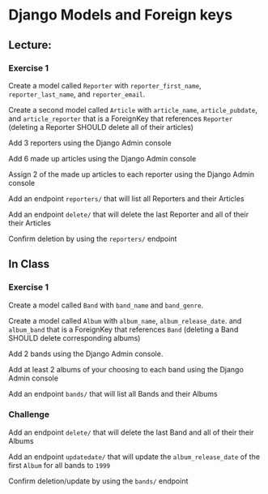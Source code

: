 # Django Models and Foreign keys

## Lecture:

### Exercise 1
Create a model called ```Reporter``` with ```reporter_first_name```, ```reporter_last_name```, and ```reporter_email```.

Create a second model called ```Article``` with ```article_name```, ```article_pubdate```, and ```article_reporter``` that is a ForeignKey that references ```Reporter``` (deleting a Reporter SHOULD delete all of their articles)

Add 3 reporters using the Django Admin console

Add 6 made up articles using the Django Admin console

Assign 2 of the made up articles to each reporter using the Django Admin console

Add an endpoint ```reporters/``` that will list all Reporters and their Articles

Add an endpoint ```delete/``` that will delete the last Reporter and all of their their Articles

Confirm deletion by using the ```reporters/``` endpoint


## In Class

### Exercise 1
Create a model called ```Band``` with ```band_name``` and ```band_genre```.

Create a model called ```Album``` with ```album_name```, ```album_release_date```. and ```album_band``` that is a ForeignKey that references ```Band``` (deleting a Band SHOULD delete corresponding albums)

Add 2 bands using the Django Admin console.

Add at least 2 albums of your choosing to each band using the Django Admin console

Add an endpoint ```bands/``` that will list all Bands and their Albums

### Challenge

Add an endpoint ```delete/``` that will delete the last Band and all of their their Albums

Add an endpoint ```updatedate/``` that will update the ```album_release_date``` of the first ```Album``` for all bands to ```1999```

Confirm deletion/update by using the ```bands/``` endpoint




